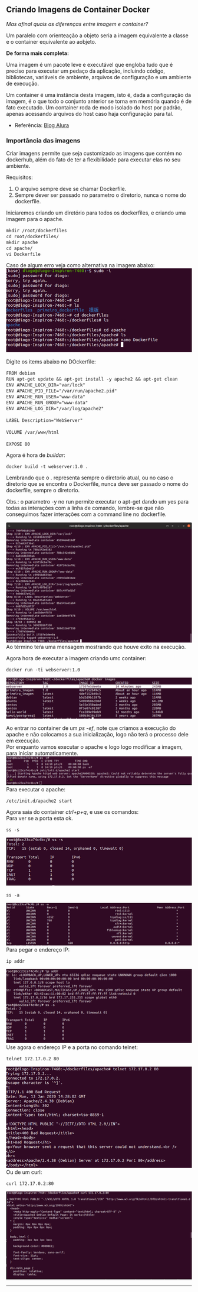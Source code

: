 ## Criando Imagens de Container Docker
*Mas afinal quais as diferenças entre imagem e container?*  

Um paralelo com orienteação a objeto seria a imagem equivalente a classe e o container equivalente ao aobjeto.  

**De forma mais completa:**  

Uma imagem é um pacote leve e executável que engloba tudo que é preciso para executar um pedaço da aplicação, incluindo código, bibliotecas, variáveis de ambiente, arquivos de configuração e um ambiente de execução.  

Um container é uma instância desta imagem, isto é, dada a configuração da imagem, é o que todo o conjunto anterior se torna em memória quando é de fato executado. Um container roda de modo isolado do host por padrão, apenas acessando arquivos do host caso haja configuração para tal.  

* Referência:  [Blog Alura ](https://cursos.alura.com.br/forum/topico-qual-e-diferenca-de-container-e-imagem-47761)


### Importância das imagens
Criar imagens permite que seja customizado as imagens que contém no dockerhub, além do fato de ter a flexibilidade para executar elas no seu ambiente.  

Requisitos:  
1. O arquivo sempre deve se chamar Dockerfile.
2. Sempre dever ser passado no parametro o diretorio, nunca o nome do dockerfile.  

Iniciaremos criando um diretório para todos os dockerfiles, e criando uma imagem para o apache.  
```
mkdir /root/dockerfiles
cd root/dockerfiles/
mkdir apache
cd apache/
vi Dockerfile
```

Caso de algum erro veja como alternativa na imagem abaixo:  
![](imagens/docker_27.png)  

Digite os items abaixo no DOckerfile:
```
FROM debian
RUN apt-get update && apt-get install -y apache2 && apt-get clean
ENV APACHE_LOCK_DIR="var/lock"
ENV APACHE_PID_FILE="/var/run/apache2.pid"
ENV APACHE_RUN_USER="www-data"
ENV APACHE_RUN_GROUP="www-data"
ENV APACHE_LOG_DIR="/var/log/apache2"

LABEL Description="WebServer"

VOLUME /var/www/html

EXPOSE 80
```
Agora é hora de *buildar*:
```
docker build -t webserver:1.0 .
```
Lembrando que o . representa sempre o diretorio atual, ou no caso o diretorio que se encontra o Dockerfile, nunca deve ser passado o nome do dockerfile, sempre o diretorio.  

Obs.: o parametro -y no run permite executar o apt-get dando um yes para todas as interações com a linha de comando, lembre-se que não conseguimos fazer interações com a command line no dockerfile.  

![](imagens/docker_28.png)  
Ao término teŕa uma mensagem mostrando que houve exito na execução.  

Agora hora de executar a imagem criando umc container:  
```
docker run -ti webserver:1.0
```
![](imagens/docker_29.png)

Ao entrar no container de um *ps -ef*, note que criamos a execução do apache e não colocamos a sua inicialização, logo não terá o processo dele em execução.  
Por enquanto vamos executar o apache e logo logo modificar a imagem, para iniciar automaticamente.  
![](imagens/docker_30.png)
Para executar o apache: 
```
/etc/init.d/apache2 start
```
Agora saia do container *ctrl+p+q*, e use os comandos:  
Para ver se a porta esta ok.  
```
ss -s
```
![](imagens/docker_31.png)
```
ss -a
```
![](imagens/docker_32.png)
Para pegar o endereço IP:  
```
ip addr
```
![](imagens/docker_33.png)
Use agora o endereço IP e a porta no comando telnet:  
```
telnet 172.17.0.2 80
```
![](imagens/docker_34.png)
Ou de um curl:  
```
curl 172.17.0.2:80
```
![](imagens/docker_35.png)

---